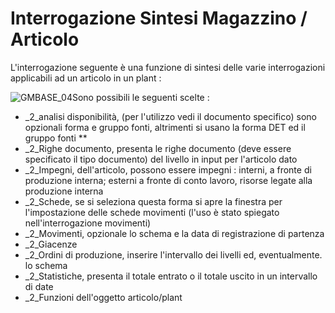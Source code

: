 # Interrogazione Sintesi Magazzino / Articolo
L'interrogazione seguente è una funzione di sintesi delle varie interrogazioni applicabili ad un articolo in un plant : 

![GMBASE_04](http://localhost:3000/immagini/MBDOC_OGG-P_GMSI01/GMBASE_04.png)Sono possibili le seguenti scelte : 

- _2_analisi disponibilità, (per l'utilizzo vedi il documento specifico) sono opzionali forma e gruppo fonti, altrimenti si usano la forma DET ed il gruppo fonti **
- _2_Righe documento, presenta le righe documento (deve essere specificato il tipo documento) del livello in input per l'articolo dato
- _2_Impegni, dell'articolo, possono essere impegni :  interni, a fronte di produzione interna; esterni a fronte di conto lavoro, risorse legate alla produzione interna
- _2_Schede, se si seleziona questa forma si apre la finestra per l'impostazione delle schede movimenti (l'uso è stato spiegato nell'interrogazione movimenti)
- _2_Movimenti, opzionale lo schema e la data di registrazione di partenza
- _2_Giacenze
- _2_Ordini di produzione, inserire l'intervallo dei livelli ed, eventualmente. lo schema
- _2_Statistiche, presenta il totale entrato o il totale uscito in un intervallo di date
- _2_Funzioni dell'oggetto articolo/plant

